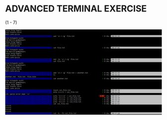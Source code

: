 # ADVANCED TERMINAL EXERCISE

<div>(1 - 7)</div>

![alt advanced-terminal](./snapshots/advanced-terminal.JPG)
